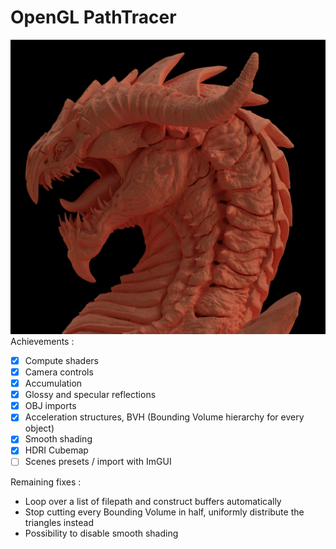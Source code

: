 # OpenGL PathTracer

![pt_drake.png](pt_drake.png)
Achievements :
- [x] Compute shaders
- [x] Camera controls
- [x] Accumulation
- [x] Glossy and specular reflections 
- [x] OBJ imports
- [x] Acceleration structures, BVH (Bounding Volume hierarchy for every object)
- [x] Smooth shading
- [X] HDRI Cubemap
- [ ] Scenes presets / import with ImGUI

Remaining fixes : 
- Loop over a list of filepath and construct buffers automatically
- Stop cutting every Bounding Volume in half, uniformly distribute the triangles instead
- Possibility to disable smooth shading